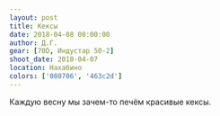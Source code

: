```yaml
---
layout: post
title: Кексы
date: 2018-04-08 00:00:00
author: Д.Г.
gear: [70D, Индустар 50-2]
shoot_date: 2018-04-07
location: Нахабино
colors: ['080706', '463c2d']
---
```

Каждую весну мы зачем-то печём красивые кексы.
